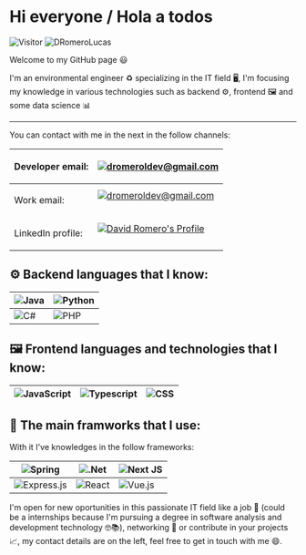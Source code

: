 <h1>Hi everyone / Hola a todos</h1>

 ![Visitor](https://visitor-badge.laobi.icu/badge?page_id=DRomeroLucas.repoName) <img src="https://komarev.com/ghpvc/?username=DRomeroLucas" alt="DRomeroLucas" />

<p>Welcome to my GitHub page 😃</p>  
<p>I'm an environmental engineer ♻️ specializing in the IT field 🖥️, I'm focusing my knowledge in various technologies such as backend ⚙️, frontend 🖼️ and some data science 📊</p>
<hr>
<p>You can contact with me in the next in the follow channels:</p>  

| <p>Developer email: </p> | <a href="mailto:dromeroldev@gmail.com?Subject=Quiero%20contactar%20contigo%20David"> <img src="https://img.shields.io/badge/dromeroldev@gmail.com-D14836?style=for-the-badge&logo=gmail&logoColor=white" alt="dromeroldev@gmail.com"> </a> |
|---|---|
| <p>Work email: </p> | <a href="mailto:davromluc97@gmail.com?Subject=Una%20propuesta%20laboral%20interesante"> <img src="https://img.shields.io/badge/davromluc97@gmail.com-D14836?style=for-the-badge&logo=gmail&logoColor=white" alt="dromeroldev@gmail.com"></a></p> |  
| <p>LinkedIn profile: </p> | <a href="https://www.linkedin.com/in/ing-david-romero/"> <img src="https://img.shields.io/badge/David%20Romero-0077B5?style=for-the-badge&logo=linkedin&logoColor=white" alt="David Romero's Profile"></a></p> |

<h2>⚙️ Backend languages that I know:</h2>  

| ![Java](https://img.shields.io/badge/java-%23ED8B00.svg?style=for-the-badge&logo=openjdk&logoColor=white) | ![Python](https://img.shields.io/badge/python-3670A0?style=for-the-badge&logo=python&logoColor=ffdd54) |  
|---|---|
| ![C#](https://img.shields.io/badge/c%23-%23239120.svg?style=for-the-badge&logo=csharp&logoColor=white) | ![PHP](https://img.shields.io/badge/php-%23777BB4.svg?style=for-the-badge&logo=php&logoColor=white) | 

<h2>🖼️ Frontend languages and technologies that I know:</h2>  

|![JavaScript](https://img.shields.io/badge/javascript-%23323330.svg?style=for-the-badge&logo=javascript&logoColor=%23F7DF1E) | ![Typescript](https://shields.io/badge/TypeScript-3178C6?logo=TypeScript&logoColor=FFF&style=flat-square) | ![CSS](https://img.shields.io/badge/CSS-259111?&style=for-the-badge&logo=css&logoColor=white)|
|---|---|---|


<h2>🧰 The main framworks that I use:</h2>  

With it I've knowledges in the follow frameworks:  

| ![Spring](https://img.shields.io/badge/spring-%236DB33F.svg?style=for-the-badge&logo=spring&logoColor=white) | ![.Net](https://img.shields.io/badge/.NET-5C2D91?style=for-the-badge&logo=.net&logoColor=white) | ![Next JS](https://img.shields.io/badge/Next-black?style=for-the-badge&logo=next.js&logoColor=white) |
|---|---|---|
| ![Express.js](https://img.shields.io/badge/express.js-%23404d59.svg?style=for-the-badge&logo=express&logoColor=%2361DAFB) | ![React](https://img.shields.io/badge/react-%2320232a.svg?style=for-the-badge&logo=react&logoColor=%2361DAFB) | ![Vue.js](https://img.shields.io/badge/vuejs-%2335495e.svg?style=for-the-badge&logo=vuedotjs&logoColor=%234FC08D) | 

I'm open for new oportunities in this passionate IT field like a job 💼 (could be a internships because I'm pursuing a degree in software analysis and development technology 🤓📚), networking 🤝 or contribute in your projects 📈, my contact details are on the left, feel free to get in touch with me 😄.
